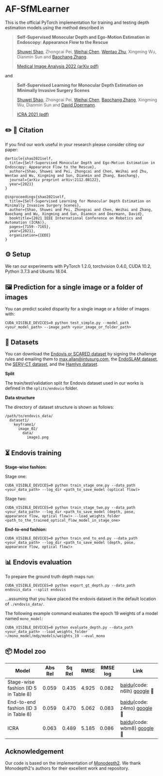 # AF-SfMLearner

This is the official PyTorch implementation for training and testing depth estimation models using the method described in

> **Self-Supervised Monocular Depth and Ego-Motion Estimation in Endoscopy: Appearance Flow to the Rescue**
>
> [Shuwei Shao](https://scholar.google.com.hk/citations?hl=zh-CN&user=ecZHSVQAAAAJ), Zhongcai Pei, [Weihai Chen](https://scholar.google.com.hk/citations?hl=zh-CN&user=5PoZrcYAAAAJ), [Wentao Zhu](https://scholar.google.com.hk/citations?hl=zh-CN&user=2hjYfqIAAAAJ), Xingming Wu, Dianmin Sun and [Baochang Zhang](https://scholar.google.com.hk/citations?hl=zh-CN&user=ImJz6MsAAAAJ).
>
> [Medical Image Analysis 2022 (arXiv pdf)](https://arxiv.org/pdf/2112.08122.pdf)

and 

> **Self-Supervised Learning for Monocular Depth Estimation on Minimally Invasive Surgery Scenes**
>
> [Shuwei Shao](https://scholar.google.com.hk/citations?hl=zh-CN&user=ecZHSVQAAAAJ), Zhongcai Pei, [Weihai Chen](https://scholar.google.com.hk/citations?hl=zh-CN&user=5PoZrcYAAAAJ), [Baochang Zhang](https://scholar.google.com.hk/citations?hl=zh-CN&user=ImJz6MsAAAAJ), Xingming Wu, Dianmin Sun and [David Doermann](https://scholar.google.com.hk/citations?hl=zh-CN&user=RoGOW9AAAAAJ).
>
> [ICRA 2021 (pdf)](https://ieeexplore.ieee.org/abstract/document/9561508)



## ✏️ 📄 Citation

If you find our work useful in your research please consider citing our paper:

```
@article{shao2021self,
  title={Self-Supervised Monocular Depth and Ego-Motion Estimation in Endoscopy: Appearance Flow to the Rescue},
  author={Shao, Shuwei and Pei, Zhongcai and Chen, Weihai and Zhu, Wentao and Wu, Xingming and Sun, Dianmin and Zhang, Baochang},
  journal={arXiv preprint arXiv:2112.08122},
  year={2021}
}
```
```
@inproceedings{shao2021self,
  title={Self-Supervised Learning for Monocular Depth Estimation on Minimally Invasive Surgery Scenes},
  author={Shao, Shuwei and Pei, Zhongcai and Chen, Weihai and Zhang, Baochang and Wu, Xingming and Sun, Dianmin and Doermann, David},
  booktitle={2021 IEEE International Conference on Robotics and Automation (ICRA)},
  pages={7159--7165},
  year={2021},
  organization={IEEE}
}
```



## ⚙️ Setup

We ran our experiments with PyTorch 1.2.0, torchvision 0.4.0, CUDA 10.2, Python 3.7.3 and Ubuntu 18.04.



## 🖼️ Prediction for a single image or a folder of images

You can predict scaled disparity for a single image or a folder of images with:

```shell
CUDA_VISIBLE_DEVICES=0 python test_simple.py --model_path <your_model_path> --image_path <your_image_or_folder_path>
```



## 💾 Datasets

You can download the [Endovis or SCARED dataset](https://endovissub2019-scared.grand-challenge.org) by signing the challenge rules and emailing them to max.allan@intusurg.com, the [EndoSLAM dataset](https://data.mendeley.com/datasets/cd2rtzm23r/1), the [SERV-CT dataset](https://www.ucl.ac.uk/interventional-surgical-sciences/serv-ct), and the [Hamlyn dataset](http://hamlyn.doc.ic.ac.uk/vision/).

**Split**

The train/test/validation split for Endovis dataset used in our works is defined in the `splits/endovis` folder. 

**Data structure**

The directory of dataset structure is shown as follows:

```
/path/to/endovis_data/
  dataset1/
    keyframe1/
      image_02/
        data/
          image1.png
```



## ⏳ Endovis training

**Stage-wise fashion:**

Stage one:

```shell
CUDA_VISIBLE_DEVICES=0 python train_stage_one.py --data_path <your_data_path> --log_dir <path_to_save_model (optical flow)>
```

Stage two:

```shell
CUDA_VISIBLE_DEVICES=0 python train_stage_two.py --data_path <your_data_path> --log_dir <path_to_save_model (depth, pose, appearance flow, optical flow)> --load_weights_folder <path_to_the_trained_optical_flow_model_in_stage_one>
```

**End-to-end fashion:**

```shell
CUDA_VISIBLE_DEVICES=0 python train_end_to_end.py --data_path <your_data_path> --log_dir <path_to_save_model (depth, pose, appearance flow, optical flow)>
```



## 📊 Endovis evaluation

To prepare the ground truth depth maps run:
```shell
CUDA_VISIBLE_DEVICES=0 python export_gt_depth.py --data_path endovis_data --split endovis
```
...assuming that you have placed the endovis dataset in the default location of `./endovis_data/`.

The following example command evaluates the epoch 19 weights of a model named `mono_model`:
```shell
CUDA_VISIBLE_DEVICES=0 python evaluate_depth.py --data_path <your_data_path> --load_weights_folder ~/mono_model/mdp/models/weights_19 --eval_mono
```



## 📦 Model zoo

| Model        | Abs Rel | Sq Rel | RMSE | RMSE log | Link |
| ------------ | ---------- | ------ | --------- | ---- | ---- |
| Stage-wise fashion (ID 5 in Table 8) | 0.059 | 0.435 | 4.925 | 0.082 | [baidu](https://pan.baidu.com/s/1MT5RrbDl8Wh6otPihD0kEw)(code: n6lh) [google](https://drive.google.com/file/d/14VFlTHq6raQkdyCRBCQYV-mbFO4eOM5b/view?usp=sharing) 🔗|
| End-to-end fashion (ID 3 in Table 8) | 0.059 | 0.470 | 5.062 | 0.083 |[baidu](https://pan.baidu.com/s/1JrcMBU0wKCbgEdiF2kzQ6A)(code: z4mo) [google](https://drive.google.com/file/d/1kf7LjQ6a2ACKr6nX5Uyee3of3bXn1xWB/view?usp=sharing) 🔗|
| ICRA  | 0.063 | 0.489 | 5.185 | 0.086 |[baidu](https://pan.baidu.com/s/11SogWGI7C7kUGTkABPTMOA)(code: wbm8) [google](https://drive.google.com/file/d/1klpUlkYtXZiRsjY6SdRHvNAKDoYc-zgo/view?usp=sharing) 🔗|




## Acknowledgement
Our code is based on the implementation of [Monodepth2](https://github.com/nianticlabs/monodepth2). We thank Monodepth2's authors for their excellent work and repository.
